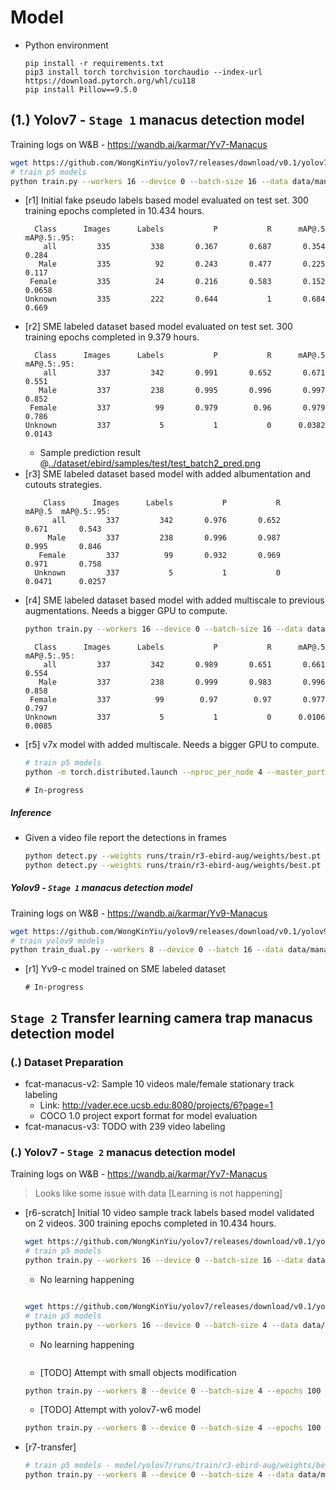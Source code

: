 
# Model

- Python environment
    ```
    pip install -r requirements.txt
    pip3 install torch torchvision torchaudio --index-url https://download.pytorch.org/whl/cu118
    pip install Pillow==9.5.0
    ```

## (1.) Yolov7 - `Stage 1` manacus detection model

Training logs on W&B - https://wandb.ai/karmar/Yv7-Manacus

```bash
wget https://github.com/WongKinYiu/yolov7/releases/download/v0.1/yolov7.pt
# train p5 models
python train.py --workers 16 --device 0 --batch-size 16 --data data/manacus.yaml --img 640 640 --cfg cfg/training/yolov7-manacus.yaml --weights 'yolov7.pt' --name yv7-manacus --hyp data/hyp.scratch.p5.yaml
```
- [r1] Initial fake pseudo labels based model evaluated on test set. 300 training epochs completed in 10.434 hours.
    ```log
      Class      Images      Labels           P           R      mAP@.5  mAP@.5:.95: 
        all         335         338       0.367       0.687       0.354       0.284
       Male         335          92       0.243       0.477       0.225       0.117
     Female         335          24       0.216       0.583       0.152      0.0658
    Unknown         335         222       0.644           1       0.684       0.669
    ```
- [r2] SME labeled dataset based model evaluated on test set. 300 training epochs completed in 9.379 hours.
    ```log
      Class      Images      Labels           P           R      mAP@.5  mAP@.5:.95:
        all         337         342       0.991       0.652       0.671       0.551
       Male         337         238       0.995       0.996       0.997       0.852
     Female         337          99       0.979        0.96       0.979       0.786
    Unknown         337           5           1           0      0.0382      0.0143
    ```
  - Sample prediction result @[../dataset/ebird/samples/test/test_batch2_pred.png](../dataset/ebird/samples/test/test_batch2_pred.png)    
- [r3] SME labeled dataset based model with added albumentation and cutouts strategies.
  ```log
      Class      Images      Labels           P           R      mAP@.5  mAP@.5:.95:
        all         337         342       0.976       0.652       0.671       0.543
       Male         337         238       0.996       0.987       0.995       0.846
     Female         337          99       0.932       0.969       0.971       0.758
    Unknown         337           5           1           0      0.0471      0.0257
  ```
- [r4] SME labeled dataset based model with added multiscale to previous augmentations. Needs a bigger GPU to compute.
  ```bash
  python train.py --workers 16 --device 0 --batch-size 16 --data data/manacus.yaml --img 640 640 --multi-scale --cfg cfg/training/yolov7-manacus.yaml --weights 'yolov7.pt' --name yv7-manacus --hyp data/hyp.scratch.p5.yaml
  ```
  ```log
    Class      Images      Labels           P           R      mAP@.5  mAP@.5:.95:
      all         337         342       0.989       0.651       0.661       0.554
     Male         337         238       0.999       0.983       0.996       0.858
   Female         337          99        0.97        0.97       0.977       0.797
  Unknown         337           5           1           0      0.0106      0.0085
  ```
- [r5] v7x model with added multiscale. Needs a bigger GPU to compute.
  ```bash
  # train p5 models
  python -m torch.distributed.launch --nproc_per_node 4 --master_port 9527 train.py --workers 8 --device 4,5,6,7 --sync-bn --batch-size 64 --data data/manacus.yaml --img 640 640 --multi-scale --cfg cfg/training/yolov7x-manacus.yaml --weights 'yolov7x.pt' --name yv7x-manacus --hyp data/hyp.scratch.p5.yaml
  ```
  ```log
  # In-progress
  ```
  
##### Inference 
- Given a video file report the detections in frames
  ```bash
  python detect.py --weights runs/train/r3-ebird-aug/weights/best.pt --conf 0.55 --img-size 640 --save-txt --save-conf --source "../../../data-fcat-sample-trap-videos/Full-length-clip-5_copulation.MP4"
  python detect.py --weights runs/train/r3-ebird-aug/weights/best.pt --conf 0.55 --img-size 640 --save-txt --save-conf --source "../../../data-fcat-sample-trap-videos/Full-length-clip-1_female-visitation.MP4"
  ```

##### Yolov9 - `Stage 1` manacus detection model

Training logs on W&B - https://wandb.ai/karmar/Yv9-Manacus

```bash
wget https://github.com/WongKinYiu/yolov9/releases/download/v0.1/yolov9-c-converted.pt
# train yolov9 models
python train_dual.py --workers 8 --device 0 --batch 16 --data data/manacus.yaml --img 640 --cfg models/detect/yolov9-c-manacus.yaml --weights 'yolov9-c-converted.pt' --name yv9-c-manacus --hyp hyp.scratch-high.yaml --min-items 0 --epochs 300 --close-mosaic 15
```
- [r1] Yv9-c model trained on SME labeled dataset 
  ```log
  # In-progress
  ```



## `Stage 2` Transfer learning camera trap manacus detection model

### (.) Dataset Preparation
- fcat-manacus-v2: Sample 10 videos male/female stationary track labeling
  - Link: http://vader.ece.ucsb.edu:8080/projects/6?page=1
  - COCO 1.0 project export format for model evaluation
- fcat-manacus-v3: TODO with 239 video labeling

### (.) Yolov7 - `Stage 2` manacus detection model

Training logs on W&B - https://wandb.ai/karmar/Yv7-Manacus

> Looks like some issue with data [Learning is not happening]

- [r6-scratch] Initial 10 video sample track labels based model validated on 2 videos. 300 training epochs completed in 10.434 hours.
  ```bash
  wget https://github.com/WongKinYiu/yolov7/releases/download/v0.1/yolov7.pt
  # train p5 models
  python train.py --workers 16 --device 0 --batch-size 16 --data data/manacus-fcat.yaml --img 640 640 --cfg cfg/training/yolov7-manacus-fcat.yaml --weights 'yolov7.pt' --name r6-fcat-init --hyp data/hyp.scratch.p5.yaml
  ```
  - No learning happening
    ```log

    ```
  ```bash
  wget https://github.com/WongKinYiu/yolov7/releases/download/v0.1/yolov7.pt
  # train p5 models
  python train.py --workers 16 --device 0 --batch-size 4 --data data/manacus-fcat.yaml --img 1280 1280 --cfg cfg/training/yolov7-manacus-fcat.yaml --weights 'yolov7.pt' --name  r6-fcat-init-1280w-v2 --hyp data/hyp.scratch.p5.yaml
  ```
  - No learning happening
    ```log

    ```
  - [TODO] Attempt with small objects modification
  ```bash
  python train.py --workers 8 --device 0 --batch-size 4 --epochs 100 --data data/manacus-fcat.yaml --img 1280 1280 --cfg cfg/training/yolov7-manacus-fcat-so.yaml --weights 'yolov7.pt' --name  r6-fcat-so-1280w-v3 --hyp data/hyp.scratch.p5.yaml
  ```
  - [TODO] Attempt with yolov7-w6 model
  ```bash
  python train.py --workers 8 --device 0 --batch-size 4 --epochs 100 --data data/manacus-fcat.yaml --img 1280 1280 --cfg cfg/training/yolov7-w6-manacus-fcat.yaml --weights 'yolov7.pt' --name  r6-fcat-w6-1280w-v4 --hyp data/hyp.scratch.p5.yaml
  ```

- [r7-transfer]
  ```bash
  # train p5 models - model/yolov7/runs/train/r3-ebird-aug/weights/best_289.pt
  python train.py --workers 8 --device 0 --batch-size 4 --data data/manacus-fcat.yaml --img 1280 1280 --cfg cfg/training/yolov7-manacus-fcat.yaml --weights 'runs/train/r3-ebird-aug/weights/best_289.pt' --name r7-fcat-tx-1280w --hyp data/hyp.scratch.p5.yaml